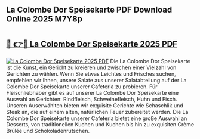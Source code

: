 ## La Colombe Dor Speisekarte PDF Download Online 2025 M7Y8p

# <h2><a href="http://gc9z1o.nevu.top/?p=La+Colombe+Dor+Speisekarte">🔗 👉🔴 La Colombe Dor Speisekarte 2025 PDF</a></h2>

[![La Colombe Dor Speisekarte 2025 PDF](https://i.imgur.com/dBaPXMq.png)](http://gc9z1o.nevu.top/?p=La+Colombe+Dor+Speisekarte)
Die La Colombe Dor Speisekarte ist die Kunst, ein Gericht zu kreieren und zwischen einer Vielzahl von Gerichten zu wählen. Wenn Sie etwas Leichtes und Frisches suchen, empfehlen wir Ihnen, unsere Salate aus unserer Salatabteilung auf der La Colombe Dor Speisekarte unserer Cafeteria zu probieren. Für Fleischliebhaber gibt es auf unserer La Colombe Dor Speisekarte eine Auswahl an Gerichten: Rindfleisch, Schweinefleisch, Huhn und Fisch. Unseren Auserwählten bieten wir exquisite Gerichte wie Schaschlik und Steak an, die auf einem alten, natürlichen Feuer zubereitet werden. Die La Colombe Dor Speisekarte unserer Cafeteria bietet eine große Auswahl an Desserts, von traditionellen Kuchen und Kuchen bis hin zu exquisiten Crème Brûlée und Schokoladenrutschen.
